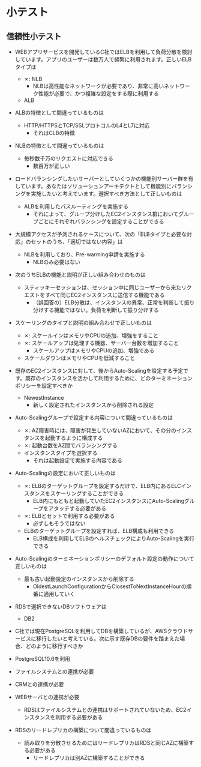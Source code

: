 # 小テスト

## 信頼性小テスト

- WEBアプリサービスを開発しているC社ではELBを利用して負荷分散を検討しています。アプリのユーザーは数万人で頻繁に利用されます。正しいELBタイプは
  - ✗: NLB
    - NLBは高性能なネットワークが必要であり、非常に高いネットワーク性能が必要で、かつ複雑な設定をする際に利用する
  - ALB

- ALBの特徴として間違っているものは
  - HTTP/HTTPSとTCP/SSLプロトコルのL4とL7に対応
    - それはCLBの特徴

- NLBの特徴として間違っているものは
  - 毎秒数千万のリクエストに対応できる
    - 数百万が正しい

- ロードバランシングしたいサーバーとしていくつかの機能別サーバー群を有しています。あなたはソリューションアーキテクトとして機能別にバランシングを実施したいと考えています。選択すべき方法として正しいものは
  - ALBを利用したパスルーティングを実施する
    - それによって、グループ分けしたEC2インスタンス群においてグループごとにそれぞれバランシングを設定することができる

- 大規模アクセスが予測されるケースについて、次の「ELBタイプと必要な対応」のセットのうち、「適切ではない内容」は
  - NLBを利用しており、Pre-warming申請を実施する
    - NLBのみ必要はない

- 次のうちELBの機能と説明が正しい組み合わせのものは
  - スティッキーセッションは、セッション中に同じユーザーから来たリクエストをすべて同じEC2インスタンスに送信する機能である
    - （誤回答の）ELB分散は、インスタンスの異常、正常を判断して振り分けする機能ではない。負荷を判断して振り分けする

- スケーリングのタイプと説明の組み合わせで正しいものは
  - ✗: スケールインはメモリやCPUの追加、増強をすること
  - ✗: スケールアップは処理する機器、サーバー台数を増加すること
    - スケールアップはメモリやCPUの追加、増強である
  - スケールダウンはメモリやCPUを低減すること

- 既存のEC2インスタンスに対して、後からAuto-Scalingを設定する予定です。既存のインスタンスを活かして利用するために、どのターミネーションポリシーを設定すべきか
  - NewestInstance
    - 新しく設定されたインスタンスから削除される設定

- Auto-Scalingグループで設定する内容について間違っているものは
  - ✗: AZ障害時には、障害が発生していないAZにおいて、その分のインスタンスを起動するように構成する
  - ✗: 起動台数をAZ間でバランシングする
  - インスタンスタイプを選択する
    - それは起動設定で実施する内容である

- Auto-Scalingの設定において正しいものは
  - ✗: ELBのターゲットグループを設定するだけで、ELB内にあるELCインスタンスをスケーリングすることができる
    - ELB内にもともと起動していたEC2インスタンスにAuto-Scalingグループをアタッチする必要がある
  - ✗: ELBとセットで利用する必要がある
    - 必ずしもそうではない
  - ELBのターゲットグループを設定すれば、ELB構成も利用できる
    - ELB構成を利用してELBのヘルスチェックによりAuto-Scalingを実行できる

- Auto-Scalingのターミネーションポリシーのデフォルト設定の動作について正しいものは
  - 最も古い起動設定のインスタンスから削除する
    - OldestLaunchConfigurationからClosestToNextInstanceHourの順番に適用していく

- RDSで選択できないDBソフトウェアは
  - DB2

- C社では現在PostgreSQLを利用してDBを構築しているが、AWSクラウドサービスに移行したいと考えている。次に示す既存DBの要件を踏まえた場合、どのように移行すべきか
- PostgreSQL10.6を利用
- ファイルシステムとの連携が必要
- CRMとの連携が必要
- WEBサーバとの連携が必要
  - RDSはファイルシステムとの連携はサポートされていないため、EC2インスタンスを利用する必要がある

- RDSのリードレプリカの構築について間違っているものは
  - 読み取りを分散させるためにはリードレプリカはRDSと同じAZに構築する必要がある
    - リードレプリカは別AZに構築することができる
